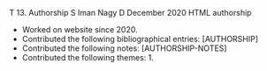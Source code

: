 T 13. Authorship
S Iman Nagy
D December 2020
HTML authorship



- Worked on website since 2020.
- Contributed the following bibliographical entries:
    [AUTHORSHIP]
- Contributed the following notes:
    [AUTHORSHIP-NOTES]
- Contributed the following themes:
    1.
